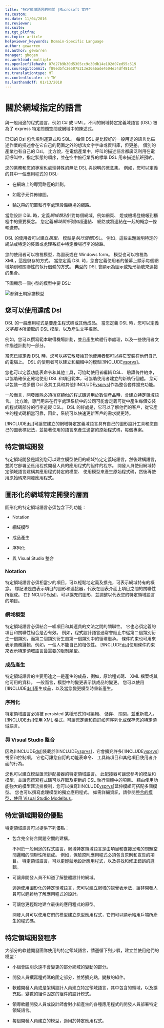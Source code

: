 ```yaml
---
title: "特定領域語言的相關 |Microsoft 文件"
ms.custom: 
ms.date: 11/04/2016
ms.reviewer: 
ms.suite: 
ms.tgt_pltfrm: 
ms.topic: article
helpviewer_keywords: Domain-Specific Language
author: gewarren
ms.author: gewarren
manager: ghogen
ms.workload: multiple
ms.openlocfilehash: 07d27b9b30d5305cc9c30db14e102d07ed55c519
ms.sourcegitcommit: f89ed5fc2e5078213e30a6ade4604e34df48181f
ms.translationtype: MT
ms.contentlocale: zh-TW
ms.lasthandoff: 01/13/2018
---
```

# <a name="about-domain-specific-languages"></a>關於網域指定的語言
與一般用途的程式語言，例如 C# 或 UML，不同的網域特定定義域語言 (DSL) 被為了 express 特定問題空間或網域中的陳述式。  
  
 已知的 Dsl 包含規則運算式和 SQL。 每個 DSL 是比較好的一般用途的語言比描述作業的描述會在它自己的範圍之外的想法文字字串或資料庫，但更差。 個別的產業也有自己的 Dsl。 比方說，在電信產業中，呼叫的描述語言都廣泛利用在電話呼叫中，指定狀態的順序，並在空中旅行業界的標準 DSL 用來描述航班預約。  
  
 您的業務和您的專案也處理特殊的無法 DSL 與說明的概念集。 例如，您可以定義的其中一個應用程式的 DSL:  
  
-   在網站上的導覽路徑的計劃。  
  
-   如電子元件佈線圖。  
  
-   輸送帶的配置和行李處理設備機場的網路。  
  
 當您設計 DSL 時，定義*網域類別*針對每個網域，例如網頁、 燈或機場登機報到櫃檯中的重要概念。 您定義*網域關係*例如超連結、 網路或將連結在一起的概念一條輸送帶。  
  
 DSL 的使用者可以建立*模型。* 模型是*執行個體*DSL。 例如，這些主題說明特定的網站或特定的裝置或處理系統中特定機場行李的線路。  
  
 您的使用者可以檢視模型，為圖表或在 Windows form。 模型也可以檢視為 XML，這是儲存的方式。 當您定義 DSL 時，您會定義使用者的螢幕上顯示每個網域類別和關聯性的執行個體的方式。 典型的 DSL 會顯示為圖示或矩形箭號來連接的集合。  
  
 下圖顯示一個小型的模型中要 DSL:  
  
 ![都鐸王朝家譜模型](../modeling/media/tudor_familytreemodel.png "Tudor_FamilyTreeModel")  
  
## <a name="what-you-can-do-with-dsls"></a>您可以使用達成 Dsl  
 DSL 的一般應用程式是要產生程式碼或其他成品。 當您定義 DSL 時，您可以定義*文字範本*所讀取的 DSL 模型，以及產生文字檔案。  
  
 例如，您可以撰寫範本取得機場計劃，並且產生軟體行李處理，以及一些使用者文件描述計劃的一部分。  
  
 當您已經定義 DSL 時，您可以將它散發給其他使用者都可以將它安裝在他們自己的電腦上。 DSL 的使用者可以建立和編輯中的模型[!INCLUDE[vsprvs](../code-quality/includes/vsprvs_md.md)]。  
  
 您也可以定義功能表命令和其他工具，可協助使用者編輯 DSL、 驗證條件約束，以協助確保正確地使用 DSL 和項目範本，可協助使用者建立的新執行個體。 您可以包裝一或多個 Dsl 及其工具和其他[!INCLUDE[vsprvs](../code-quality/includes/vsprvs_md.md)]作為整合套件擴充功能。  
  
 一般而言，開發團隊必須撰寫類似的程式碼適用於數個產品時，會建立特定領域語言。 比方說，專門用來在行李處理系統中的公司可能會定義可從中產生每個安裝的程式碼部分的行李追蹤 DSL。 DSL 的好處是，它可以了解他們的客戶，從它產生的程式碼相當可靠，因此，系統可以快速更新客戶的需求變更時。  
  
 [!INCLUDE[dsl](../modeling/includes/dsl_md.md)]可讓您建立的網域特定定義域語言具有自己的圖形設計工具和您自己的圖表標記法，並接著使用的語言來產生適當的原始程式碼，每個專案。  
  
## <a name="domain-specific-development"></a>特定領域開發  
 特定領域開發是識別您可以建立模型使用的網域特定定義域語言，然後建構語言，並將它部署至應用程式開發人員的應用程式的組件的程序。 開發人員使用網域特定領域語言建構其應用程式特定的模型、 使用模型來產生原始程式碼，然後再使用原始碼來開發應用程式。  
  
## <a name="aspects-of-graphical-domain-specific-development"></a>圖形化的網域特定開發的層面  
 圖形化的特定領域語言必須包含下列功能：  
  
-   Notation  
  
-   網域模型  
  
-   成品產生  
  
-   序列化  
  
-   與 Visual Studio 整合  
  
### <a name="notation"></a>Notation  
 特定領域語言必須相當少的項目，可以輕鬆地定義及擴充，可表示網域特有的概念。 標記法是由表示項目的圖形和連接器，代表在圖表介面上項目之間的關聯性所組成。 在[!INCLUDE[dsl](../modeling/includes/dsl_md.md)]，可以擴充的圖形，並調整以代表您的特定領域語言的項目。  
  
### <a name="domain-model"></a>網域模型  
 特定領域語言必須結合一組項目和其連貫的文法之間的關聯性。 它也必須定義的項目和關聯性組合是否有效。 例如，程式設計語言通常會阻止中從第二個類別衍生一個類別，而第二個類別衍生自第一個類別中的循環繼承。 條件約束也可用來表示商務邏輯，例如，一個人不能自己的相依性。 [!INCLUDE[dsl](../modeling/includes/dsl_md.md)]使用條件約束來表示特定領域語言最需要的限制類型。  
  
### <a name="artifact-generation"></a>成品產生  
 特定領域語言的主要用途之一是產生的成品，例如，原始程式碼、 XML 檔案或其他可用的資料。 一般而言，模型中的變更表示該成品的變更。 您可以使用[!INCLUDE[dsl](../modeling/includes/dsl_md.md)]產生成品，以及當您變更模型時重新產生。  
  
### <a name="serialization"></a>序列化  
 特定領域語言必須被 persisted 某種形式的可編輯、 儲存、 關閉，並重新載入。 [!INCLUDE[dsl](../modeling/includes/dsl_md.md)]使用 XML 格式，可讓您定義和自訂如何序列化或保存您的特定領域語言。  
  
### <a name="integration-with-visual-studio"></a>與 Visual Studio 整合  
 因為[!INCLUDE[dsl](../modeling/includes/dsl_md.md)]裝載於[!INCLUDE[vsprvs](../code-quality/includes/vsprvs_md.md)]，它會擴充許多[!INCLUDE[vsprvs](../code-quality/includes/vsprvs_md.md)]視窗和控制項。 它也可讓您自訂的功能表命令、 工具箱項目和其他項目使用者介面的行為。  
  
 您也可以建立模型匯流排配接器的特定領域語言。 此配接器可讓您參考的模型和模型，並讓您撰寫程式碼可以存取及更新的 DSL 執行個體中的項目。 藉由使用功能強大的模型匯流排機制，您可以撰寫[!INCLUDE[vsprvs](../code-quality/includes/vsprvs_md.md)]延伸模組可搭配多個模型。 您也可以撰寫處理模型的獨立應用程式。 如需詳細資訊，請參閱[整合的模型，使用 Visual Studio Modelbus](../modeling/integrating-models-by-using-visual-studio-modelbus.md)。  
  
## <a name="benefits-of-domain-specific-development"></a>特定領域開發的優點  
 特定領域語言可以提供下列優點：  
  
-   包含完全符合問題空間的建構。  
  
     不同於一般用途的程式語言，網域特定領域語言是由項目和直接呈現的問題空間邏輯的關聯性所組成。 例如，保險原則應用程式必須包含原則和宣告的項目。 特定領域語言，可以更輕鬆地設計應用程式，以及尋找和修正錯誤的邏輯。  
  
-   可讓非開發人員不知道了解整體設計的網域。  
  
     透過使用圖形化的特定領域語言，您可以建立網域的視覺表示法，讓非開發人員可以輕鬆地了解應用程式的設計。  
  
-   可讓您更輕鬆地建立最後的應用程式的原型。  
  
     開發人員可以使用它們的模型建立原型應用程式，它們可以顯示給用戶端所產生的程式碼。  
  
## <a name="the-process-of-domain-specific-development"></a>特定領域開發程序  
 大部分的軟體開發團隊使用的特定領域語言，請遵循下列步驟，建立並使用他們的模型：  
  
-   小組會區別永遠不會變更的部分網域的變動的部分。  
  
-   開發人員撰寫程式碼的固定部分，並將擴充點，變數的組件。  
  
-   軟體開發人員或是架構設計人員建立特定領域語言，其中包含的領域，以及擴充點，變數的組件固定的組件的設計模式。  
  
-   領導軟體開發人員或設計師會對小組產生的各種應用程式的開發人員部署特定領域語言。  
  
-   每個開發人員建立的模型，適用於特定應用程式。